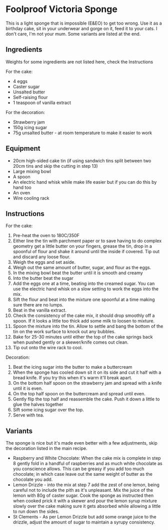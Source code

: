 # Foolproof Victoria Sponge

This is a light sponge that is impossible (E&EO) to get too wrong. Use it as a birthday cake, sit in your underwear and gorge on it, feed it to your cats. I don't care, I'm not your mum. Some variants are listed at the end.

## Ingredients

Weights for some ingredients are not listed here, check the Instructions

For the cake:

- 4 eggs
- Caster sugar
- Unsalted butter
- Self-raising flour
- 1 teaspoon of vanilla extract

For the decoration:

- Strawberry jam
- 150g icing sugar
- 75g unsalted butter - at room temperature to make it easier to work

## Equipment

- 20cm high-sided cake tin (if using sandwich tins split between two 20cm tins and skip the cutting in step 13)
- Large mixing bowl
- A spoon
- An electric hand whisk while make life easier but if you can do this by hand too
- An oven
- Wire cooling rack

## Instructions

For the cake:

1. Pre-heat the oven to 180C/350F
2. Either line the tin with parchment paper or to save having to do complex geometry get a little butter on your fingers, grease the tin, drop in a spoonful of flour and shake it around until the inside if covered. Tip out and discard any loose flour.
3. Weigh the eggs and set aside.
4. Weigh out the same amount of butter, sugar, and flour as the eggs.
5. In the mixing bowl beat the butter until it is smooth and creamy
6. Into the butter beat the sugar
7. Add the eggs one at a time, beating into the creamed sugar. You can use the electric hand whisk on a slow setting to work the eggs into the mix.
8. Sift the flour and beat into the mixture one spoonful at a time making sure there are no lumps.
9. Beat in the vanilla extract.
10. Check the consistency of the cake mix, it should drop smoothly off a spoon. If it looks a little too thick add some milk to loosen to mixture.
11. Spoon the mixture into the tin. Allow to settle and bang the bottom of the tin on the work surface to knock out any bubbles.
12. Bake for 25-30 minutes until either the top of the cake springs back when pushed gently or a skewer/knife comes out clean.
13. Tip out onto the wire rack to cool.

Decoration:

1. Beat the icing sugar into the butter to make a buttercream
2. When the sponge has cooled down sit it on its side and cut it half with a bread knife. If you try this when it's warm it'll break apart.
3. On the bottom half spoon on the strawberry jam and spread with a knife until it is even.
4. On the top half spoon on the buttercream and spread until even.
5. Gently flip the top half and reassemble the cake. Push it down a little to glue the halves together
6. Sift some icing sugar over the top.
7. Serve with tea.

## Variants

The sponge is nice but it's made even better with a few adjustments, skip the decoration listed in the main recipe.

- Raspberry and White Chocolate: When the cake mix is complete in step 8 gently fold in a handful of raspberries and as much white chocolate as you conscience allows. This can be greasy if you add too much chocolate; in which case leave out the same weight of butter as the chocolate you add.
- Lemon Drizzle - into the mix at step 7 add the zest of one lemon, being careful not to include the pith as it's unpleasant. Mix the juice of the lemon with 80g of caster sugar. Cook the sponge as instructed then when cooked prick it with a skewer and pour the lemon syrup mixture slowly over the cake making sure it gets absorbed while allowing a little to run down the sides.
- St Clements - As per Lemon Drizzle but add some orange juice to the drizzle, adjust the amount of sugar to maintain a syrupy consistency.
